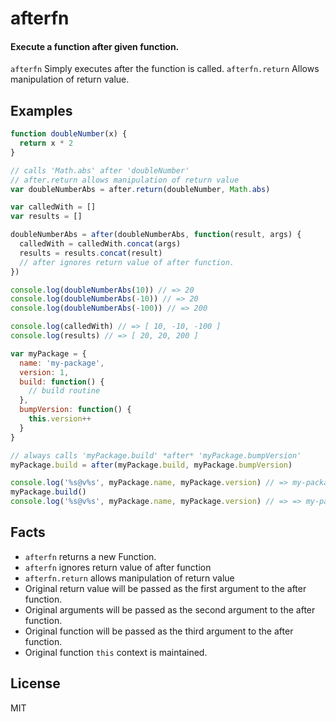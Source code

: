 # afterfn

#### Execute a function after given function.

`afterfn` Simply executes after the function is called.
`afterfn.return` Allows manipulation of return value.

## Examples

```js
function doubleNumber(x) {
  return x * 2
}

// calls 'Math.abs' after 'doubleNumber'
// after.return allows manipulation of return value
var doubleNumberAbs = after.return(doubleNumber, Math.abs)

var calledWith = []
var results = []

doubleNumberAbs = after(doubleNumberAbs, function(result, args) {
  calledWith = calledWith.concat(args)
  results = results.concat(result)
  // after ignores return value of after function.
})

console.log(doubleNumberAbs(10)) // => 20
console.log(doubleNumberAbs(-10)) // => 20
console.log(doubleNumberAbs(-100)) // => 200

console.log(calledWith) // => [ 10, -10, -100 ]
console.log(results) // => [ 20, 20, 200 ]

```

```js
var myPackage = {
  name: 'my-package',
  version: 1,
  build: function() {
    // build routine
  },
  bumpVersion: function() {
    this.version++
  }
}

// always calls 'myPackage.build' *after* 'myPackage.bumpVersion'
myPackage.build = after(myPackage.build, myPackage.bumpVersion)

console.log('%s@v%s', myPackage.name, myPackage.version) // => my-package@v1
myPackage.build()
console.log('%s@v%s', myPackage.name, myPackage.version) // => => my-package@v2

```

## Facts

* `afterfn` returns a new Function.
* `afterfn` ignores return value of after function
* `afterfn.return` allows manipulation of return value
* Original return value will be passed as the first argument to the after function.
* Original arguments will be passed as the second argument to the after function.
* Original function will be passed as the third argument to the after function.
* Original function `this` context is maintained.

## License

MIT

